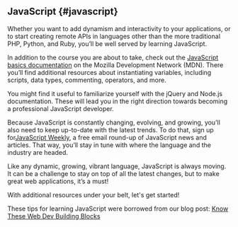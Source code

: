 ## JavaScript {#javascript}

Whether you want to add dynamism and interactivity to your applications, or to start creating remote APIs in languages other than the more traditional PHP, Python, and Ruby, you’ll be well served by learning JavaScript.

In addition to the course you are about to take, check out the [JavaScript basics documentation](https://developer.mozilla.org/en-US/Learn/JavaScript) on the Mozilla Development Network \(MDN\). There you’ll find additional resources about instantiating variables, including scripts, data types, commenting, operators, and more.

You might find it useful to familiarize yourself with the jQuery and Node.js documentation. These will lead you in the right direction towards becoming a professional JavaScript developer.

Because JavaScript is constantly changing, evolving, and growing, you’ll also need to keep up-to-date with the latest trends. To do that, sign up for[JavaScript Weekly](http://javascriptweekly.com/), a free email round-up of JavaScript news and articles. That way, you’ll stay in tune with where the language and the industry are headed.

Like any dynamic, growing, vibrant language, JavaScript is always moving. It can be a challenge to stay on top of all the latest changes, but to make great web applications, it’s a must!

With additional resources under your belt, let's get started!

These tips for learning JavaScript were borrowed from our blog post: [Know These Web Dev Building Blocks](http://blog.udacity.com/2015/03/web-dev-building-blocks-need-to-know-where-to-learn.html)

